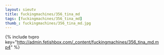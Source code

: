 ```yaml
--- 
layout: sieutv
title: fuckingmachines/356_tina_md
tags: [fuckingmachines/356_tina_md]
thumb_: fuckingmachines/356_tina_md.jpg
---
```

{% include tvpro key="http://admin.fetishbox.com/_content/fuckingmachines/356_tina_md.mp4" %} 
